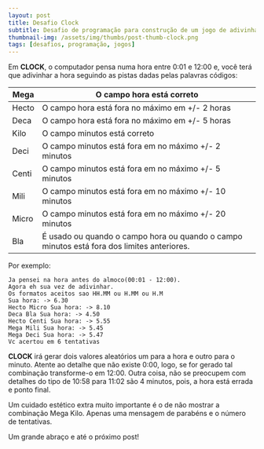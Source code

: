 ```yaml
---
layout: post
title: Desafio Clock
subtitle: Desafio de programação para construção de um jogo de adivinhação chamado clock
thumbnail-img: /assets/img/thumbs/post-thumb-clock.png
tags: [desafios, programação, jogos]
---
```


Em **CLOCK**, o computador pensa numa hora entre 0:01 e 12:00 e, você terá que adivinhar a hora seguindo as pistas dadas pelas palavras códigos:

| Mega  | O campo hora está correto                                                                  |
|-------|--------------------------------------------------------------------------------------------|
| Hecto | O campo hora está fora no máximo em +/- 2 horas                                            |
| Deca  | O campo hora está fora no máximo em +/- 5 horas                                            |
| Kilo  | O campo minutos está correto                                                               |
| Deci  | O campo minutos está fora em no máximo +/- 2 minutos                                       |
| Centi | O campo minutos está fora em no máximo +/- 5 minutos                                       |
| Mili  | O campo minutos está fora em no máximo +/- 10 minutos                                      |
| Micro | O campo minutos está fora em no máximo +/- 20 minutos                                      |
| Bla   | É usado ou quando o campo hora ou quando o campo minutos está fora dos limites anteriores. |

Por exemplo:

```
Ja pensei na hora antes do almoco(00:01 - 12:00).
Agora eh sua vez de adivinhar.
Os formatos aceitos sao HH.MM ou H.MM ou H.M
Sua hora: -> 6.30
Hecto Micro Sua hora: -> 8.10
Deca Bla Sua hora: -> 4.50
Hecto Centi Sua hora: -> 5.55
Mega Mili Sua hora: -> 5.45
Mega Deci Sua hora: -> 5.47
Vc acertou em 6 tentativas
```

**CLOCK** irá gerar dois valores aleatórios um para a hora e outro para o minuto. Atente ao detalhe que não existe 0:00, logo, se for gerado tal combinação transforme-o em 12:00. Outra coisa, não se preocupem com detalhes do tipo de 10:58 para 11:02 são 4 minutos, pois, a hora está errada e ponto final.

Um cuidado estético extra muito importante é o de não mostrar a combinação Mega Kilo. Apenas uma mensagem de parabéns e o número de tentativas.

Um grande abraço e até o próximo post!
